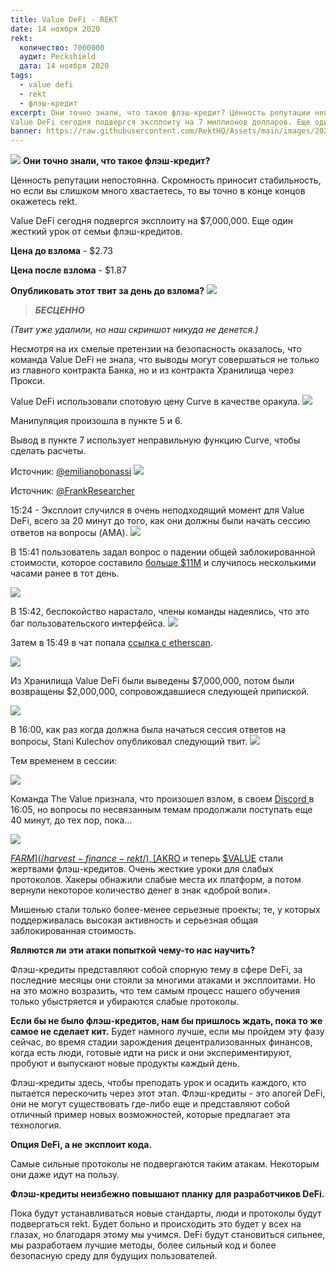 ```yaml
---
title: Value DeFi - REKT
date: 14 ноября 2020
rekt: 
  количество: 7000000
  аудит: Peckshield
  дата: 14 ноября 2020
tags:
  - value defi
  - rekt
  - флэш-кредит
excerpt: Они точно знали, что такое флэш-кредит? Ценность репутации непостоянна. Скромность приносит стабильность, но если вы слишком много хвастаетесь, то вы точно в конце концов окажетесь rekt.
Value DeFi сегодня подвергся эксплоиту на 7 миллионов долларов. Еще один жесткий урок от семьи флэш-кредитов.
banner: https://raw.githubusercontent.com/RektHQ/Assets/main/images/2020/11/jumpoutwindow-7.jpg
---
```


![](https://raw.githubusercontent.com/RektHQ/Assets/main/images/2020/11/jumpoutwindow-7.jpg)
**Они точно знали, что такое флэш-кредит?**

Ценность репутации непостоянна. Скромность приносит стабильность, но если вы слишком много хвастаетесь, то вы точно в конце концов окажетесь rekt.

Value DeFi сегодня подвергся эксплоиту на $7,000,000. Еще один жесткий урок от семьи флэш-кредитов.

**Цена до взлома** - $2.73

**Цена после взлома** - $1.87

**Опубликовать этот твит за день до взлома?**
![](https://lh4.googleusercontent.com/odnNjSzV6LwKmdxXPY63HQ4SPBnxjtGstMRf3v4URKQwAqb1y_16m7O4_QRYXQq3dH5wlZiubb2ZzXrmWr0irFKbud0DFgKWAxP0OIKSHPImB_XrOFsE2n3Kwnc-xjcH08CajSd7)

> **_БЕСЦЕННО_**

_(Твит уже удалили, но наш скриншот никуда не денется.)_

Несмотря на их смелые претензии на безопасность оказалось, что команда Value DeFi не знала, что выводы могут совершаться не только из главного контракта Банка, но и из контракта Хранилища через Прокси. 

Value DeFi использовали спотовую цену Curve в качестве оракула. 
![](https://lh5.googleusercontent.com/8LivNANeDVuLd7utYUylaCzk-gG0oe_bUBZh3_XIOeilHQ-xPIpSjQ3yjQwOwhDEQUDgHT7H4C_2-0W6fT6H39XJTw2rrCv1jMqp_aj6QhTZC4DrrIGQPKeIfEH4SvPgoBLdODU1)

Манипуляция произошла в пункте 5 и 6.

Вывод в пункте 7 использует неправильную функцию Curve, чтобы сделать расчеты. 

Источник: [@emilianobonassi](https://twitter.com/emilianobonassi)
![](https://lh6.googleusercontent.com/sCMxoK0s_EMlbZfZUYx-BVe9Wuq5iXDAXptoHOAsp2SXYhOgA1ZFJ7VXf83WXrRhyY38Xlf1-qXTUqMU5RMQy0u1Lw0TBNs9zV7IfwT6LJCnRrwJ4EqNvnKv3s7TcUIkWhKGQLrH)

Источник: [@FrankResearcher](https://twitter.com/FrankResearcher/status/1327649421492957184?s=20)

15:24 - Эксплоит случился в очень неподходящий момент для Value DeFi, всего за 20 минут до того, как они должны были начать сессию ответов на вопросы (AMA). 
![](https://lh6.googleusercontent.com/AOmdisLDuND1OnUWiBCw9dNc_SsCuSRGqZcbhapOyv05JX8Nk3zwMaVB9mIQROSOvXywGoc18QOGkie-y8Sq8WMeNzt0DRDJ3N3iWK0I8U8b4yV8VShPpSe-P63Xi4PdeqL4tVCH)

В 15:41 пользователь задал вопрос о падении общей заблокированной стоимости, которое составило [больше $11M](https://discordapp.com/channels/738345978750435408/745301208532516875/777212546746286120) и случилось несколькими часами ранее в тот день.

![](https://lh6.googleusercontent.com/CHKktTxXvzd1xPwEX3K1twFBsL1v6KSNjCncFX6wpdunbOAPU2mi4votbubCgKmvrCguM-PLWW7PBHe1Ms_Cf7bEjHMIq-V84zGFUqGnp-h3LwZs4lIwQ-AXH-_l6-36ocfAtIPG)

В 15:42, беспокойство нарастало, члены команды надеялись, что это баг пользовательского интерфейса. 
![](https://lh4.googleusercontent.com/piTSCrkU79lUUJidljebpv2PdMwmVC7JFeBN87kakfy-6gY_QFvDsoF_ZJq3EJRSTl4Ah_NuDZXOlsRrrxDeKV4_tKQ2diz6d94wCFzrpGI08h4Uxk7TjopdPK4j-9RgwoPSeTKY)

Затем в 15:49 в чат попала [ссылка с etherscan](https://etherscan.io/tx/0x46a03488247425f845e444b9c10b52ba3c14927c687d38287c0faddc7471150a).

![](https://lh5.googleusercontent.com/UkZdx33K3bt2fyUrVmBO1IT4YM0d8xbrHCK0YYavvlmcwXf9oxFmBg0-aWyorFb3e1q0nsrGaYVIPGc_0rtyY0cAsbxczJ96iUGQaKYxgTRPDqI5KcOoqt3Tj-gV70cqHQ5ziARN)

Из Хранилища Value DeFi были выведены $7,000,000, потом были возвращены $2,000,000, сопровождавшиеся следующей припиской. 

![](https://lh5.googleusercontent.com/_b3-umHgK4n0lvMJcrgMjVZkHTIpbdzd_OHLV73C0C4A4PBIqr_lfvDrahBPwdgmJOfDDmgBEiQ6R7-f8-H1ZBh9E3Y-5WgGbGwwk28XSfD4JcURbK9NcP3RAqWVaD7wYEzjtalp)

В 16:00, как раз когда должна была начаться сессия ответов на вопросы, Stani Kulechov опубликовал следующий твит. 
![](https://lh6.googleusercontent.com/dBkWmYCfLAx2j6xhO4SeB9FEuMNPOgrFQRzSoYUvwv5rbydivcMqj70HauqhJM0mTx8VIp_nK1jJ4ubvNgZ4H8d4EpoUBAXFwdVrbvsWKvaMKP27fgnPMmS7SEfFyaCAVnS-lFiz)

Тем временем в сессии: 

![](https://lh6.googleusercontent.com/e3_MrE8GywtpCPum9fpVI4dItHOA3J4Jcqqv04eGDuI4crIPMv0YfZyLCpVpVMdOsOrvv_0CWIvb38LNMxDd21RRgmvtgyc7HW5PMuw5_HrhorudSvWRBYAwoRsCk9fl1nqJpqVY)

Команда The Value признала, что произошел взлом, в своем [Discord ](https://discordapp.com/channels/738345978750435408/744758563376857210/777202671068381195)в 16:05, но вопросы по несвязанным темам продолжали поступать еще 40 минут, до тех пор, пока…

![](https://lh6.googleusercontent.com/vrOHsSMhnYTH7ezrLuhy1twz47KQEtpq4rxcNs4OOChEARyJBaIVVYVvmojSyuoVHpazliLTy0sBCvXDgnyz-9pywr6HNYHlItnFKgz-tbng1Ygu6mGm0IHWdsN-ymAHX2_dJ0wh)

[$FARM](/harvest-finance-rekt/), [$AKRO](/akropolis-rekt/) и теперь [$VALUE](https://bloxy.info/tx/0x46a03488247425f845e444b9c10b52ba3c14927c687d38287c0faddc7471150a) стали жертвами флэш-кредитов. Очень жесткие уроки для слабых протоколов. Хакеры обнажили слабые места их платформ, а потом вернули некоторое количество денег в знак «доброй воли».

Мишенью стали только более-менее серьезные проекты; те, у которых поддерживалась высокая активность и серьезная общая заблокированная стоимость.   

**Являются ли эти атаки попыткой чему-то нас научить?**

Флэш-кредиты представляют собой спорную тему в сфере DeFi, за последние месяцы они стояли за многими атаками и эксплоитами. Но на это можно возразить, что тем самым процесс нашего обучения только убыстряется и убираются слабые протоколы.

**Если бы не было флэш-кредитов, нам бы пришлось ждать, пока то же самое не сделает кит.** Будет намного лучше, если мы пройдем эту фазу сейчас, во время стадии зарождения децентрализованных финансов, когда есть люди, готовые идти на риск и они экспериментируют, пробуют и выпускают новые продукты каждый день. 

Флэш-кредиты здесь, чтобы преподать урок и осадить каждого, кто пытается перескочить через этот этап. Флэш-кредиты - это апогей DeFi, они не могут существовать где-либо еще и представляют собой отличный пример новых возможностей, которые предлагает эта технология. 

**Опция DeFi, а не эксплоит кода.**

Самые сильные протоколы не подвергаются таким атакам. Некоторым они даже идут на пользу.

**Флэш-кредиты неизбежно повышают планку для разработчиков DeFi.**

Пока будут устанавливаться новые стандарты, люди и протоколы будут подвергаться rekt. Будет больно и происходить это будет у всех на глазах, но благодаря этому мы учимся. DeFi будут становиться сильнее, мы разработаем лучшие методы, более сильный код и более безопасную среду для будущих пользователей.
